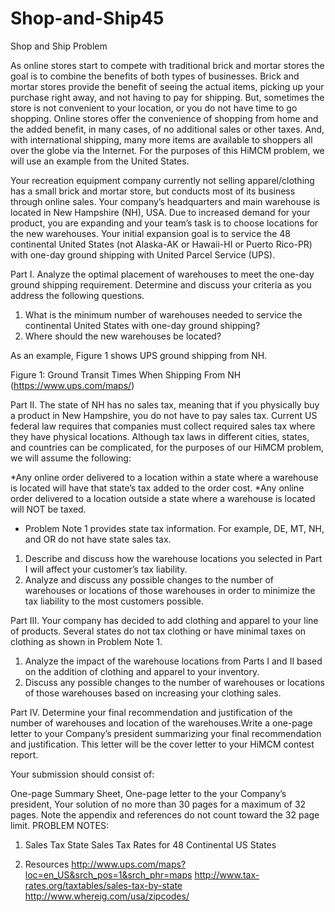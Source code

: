 # Shop-and-Ship45
Shop and Ship
Problem	 
 	
As online stores start to compete with traditional brick and mortar stores the goal is to combine the benefits of both types of businesses. Brick and mortar stores provide the benefit of seeing the actual items, picking up your purchase right away, and not having to pay for shipping. But, sometimes the store is not convenient to your location, or you do not have time to go shopping. Online stores offer the convenience of shopping from home and the added benefit, in many cases, of no additional sales or other taxes. And, with international shipping, many more items are available to shoppers all over the globe via the Internet. For the purposes of this HiMCM problem, we will use an example from the United States.

Your recreation equipment company currently not selling apparel/clothing has a small brick and mortar store, but conducts most of its business through online sales. Your company’s headquarters and main warehouse is located in New Hampshire (NH), USA. Due to increased demand for your product, you are expanding and your team’s task is to choose locations for the new warehouses. Your initial expansion goal is to service the 48 continental United States (not Alaska-AK or Hawaii-HI or Puerto Rico-PR) with one-day ground shipping with United Parcel Service (UPS).

Part I. Analyze the optimal placement of warehouses to meet the one-day ground shipping requirement. Determine and discuss your criteria as you address the following questions.

1. What is the minimum number of warehouses needed to service the continental United States with one-day ground shipping?
2. Where should the new warehouses be located?

As an example, Figure 1 shows UPS ground shipping from NH.


Figure 1: Ground Transit Times When Shipping From NH (https://www.ups.com/maps/)

Part II. The state of NH has no sales tax, meaning that if you physically buy a product in New Hampshire, you do not have to pay sales tax. Current US federal law requires that companies must collect required sales tax where they have physical locations. Although tax laws in different cities, states, and countries can be complicated, for the purposes of our HiMCM problem, we will assume the following:

*Any online order delivered to a location within a state where a warehouse is located will have that state’s tax added to the order cost.
*Any online order delivered to a location outside a state where a warehouse is located will NOT be taxed.
* Problem Note 1 provides state tax information. For example, DE, MT, NH, and OR do not have state sales tax. 
1. Describe and discuss how the warehouse locations you selected in Part I will affect your customer’s tax liability.
2. Analyze and discuss any possible changes to the number of warehouses or locations of those warehouses in order to minimize the tax liability to the most customers possible.

Part III. Your company has decided to add clothing and apparel to your line of products. Several states do not tax clothing or have minimal taxes on clothing as shown in Problem Note 1.

1. Analyze the impact of the warehouse locations from Parts I and II based on the addition of clothing and apparel to your inventory.
2. Discuss any possible changes to the number of warehouses or locations of those warehouses based on increasing your clothing sales.

Part IV. Determine your final recommendation and justification of the number of warehouses and location of the warehouses.Write a one-page letter to your Company’s president summarizing your final recommendation and justification. This letter will be the cover letter to your HiMCM contest report.

Your submission should consist of:

One-page Summary Sheet,
One-page letter to the your Company’s president,
Your solution of no more than 30 pages for a maximum of 32 pages.
Note the appendix and references do not count toward the 32 page limit.
PROBLEM NOTES:

1. Sales Tax
State Sales Tax Rates for 48 Continental US States

2. Resources
http://www.ups.com/maps?loc=en_US&srch_pos=1&srch_phr=maps 
http://www.tax-rates.org/taxtables/sales-tax-by-state
http://www.whereig.com/usa/zipcodes/

 
